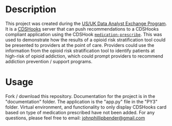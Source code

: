 # Description

This project was created during the [US/UK Data Analyst Exchange Program](https://www.hhs.gov/idealab/2018/03/15/data-analyst-exchange-program-aims-to-share-data-management-and-analysis-lessons-learned-from-across-the-globe/). It is a [CDSHooks](https://cds-hooks.org/) server that can push recommendations to a CDSHooks compliant application using the CDSHook [`medication-prescribe`](https://cds-hooks.org/hooks/medication-prescribe/). This was used to demonstrate how the results of a opioid risk stratification tool could be presented to providers at the point of care. Providers could use the information from the opioid risk stratification tool to identify patients at high-risk of opioid addiction, which could prompt providers to recommend addiction prevention / support programs.

# Usage

Fork / download this repository. Documentation for the project is in the "documentation" folder. The application is the "app.py" file in the "PY3" folder. Virtual environment, and functionality to only display CDSHooks card based on type of medication prescribed have not been added. For any questions, please feel free to email: johnphillipbender@gmail.com